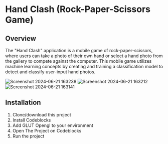 # Hand Clash (Rock-Paper-Scissors Game)

## Overview
The "Hand Clash" application is a mobile game of rock-paper-scissors, where users can take a photo of their own hand or select a hand photo from the gallery to compete against the computer. This mobile game utilizes machine learning concepts by creating and training a classification model to detect and classify user-input hand photos.

![Screenshot 2024-06-21 163238](https://github.com/user-attachments/assets/a1725b3c-7ca2-4fb2-8f8b-8abd8347e634)
![Screenshot 2024-06-21 163212](https://github.com/user-attachments/assets/f6589047-a46e-4822-b8f6-0d655c5c0396)
![Screenshot 2024-06-21 163141](https://github.com/user-attachments/assets/d8b325c5-1f4e-4546-87fd-3d95875e94aa)


## Installation
1. Clone/download this project
2. Install Codeblocks
3. Add GLUT Opengl to your environment
4. Open The Project on Codeblocks
5. Run the project

